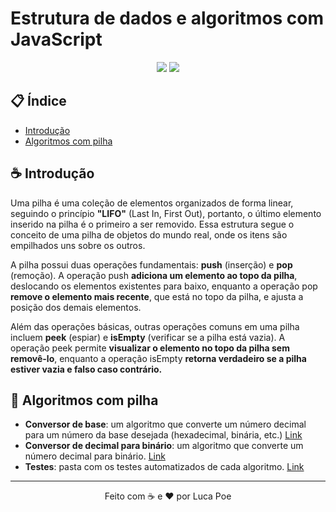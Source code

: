 # Estrutura de dados e algoritmos com JavaScript

<center><img src="https://img.shields.io/github/commit-activity/t/iamthepoe/estrutura-de-dados-js?style=for-the-badge"> <img src="https://img.shields.io/github/last-commit/iamthepoe/estrutura-de-dados-js?style=for-the-badge"></center>

## 📋 Índice

- [Introdução](#introdução)
- [Algoritmos com pilha]( #🎲-algoritmos-com-pilha)


## ☕ Introdução

Uma pilha é uma coleção de elementos organizados de forma linear, seguindo o princípio **"LIFO"** (Last In, First Out), portanto, o último elemento inserido na pilha é o primeiro a ser removido. Essa estrutura segue o conceito de uma pilha de objetos do mundo real, onde os itens são empilhados uns sobre os outros.

A pilha possui duas operações fundamentais: **push** (inserção) e **pop** (remoção). A operação push **adiciona um elemento ao topo da pilha**, deslocando os elementos existentes para baixo, enquanto a operação pop **remove o elemento mais recente**, que está no topo da pilha, e ajusta a posição dos demais elementos.

Além das operações básicas, outras operações comuns em uma pilha incluem **peek** (espiar) e **isEmpty** (verificar se a pilha está vazia). A operação peek permite **visualizar o elemento no topo da pilha sem removê-lo**, enquanto a operação isEmpty **retorna verdadeiro se a pilha estiver vazia e falso caso contrário.**

## 🎲 Algoritmos com pilha

- **Conversor de base**: um algoritmo que converte um número decimal para um número da base desejada (hexadecimal, binária, etc.) [Link](https://github.com/iamthepoe/estrutura-de-dados-js/blob/main/pilhas/baseConverter.js)
 - **Conversor de decimal para binário**: um algoritmo que converte um número decimal para binário. [Link](https://github.com/iamthepoe/estrutura-de-dados-js/blob/main/pilhas/decimalToBinary.js)
- **Testes**: pasta com os testes automatizados de cada algoritmo. [Link](https://github.com/iamthepoe/estrutura-de-dados-js/tree/main/pilhas/__tests__)


<hr>
<center>Feito com ☕ e ❤ por Luca Poe</center>

